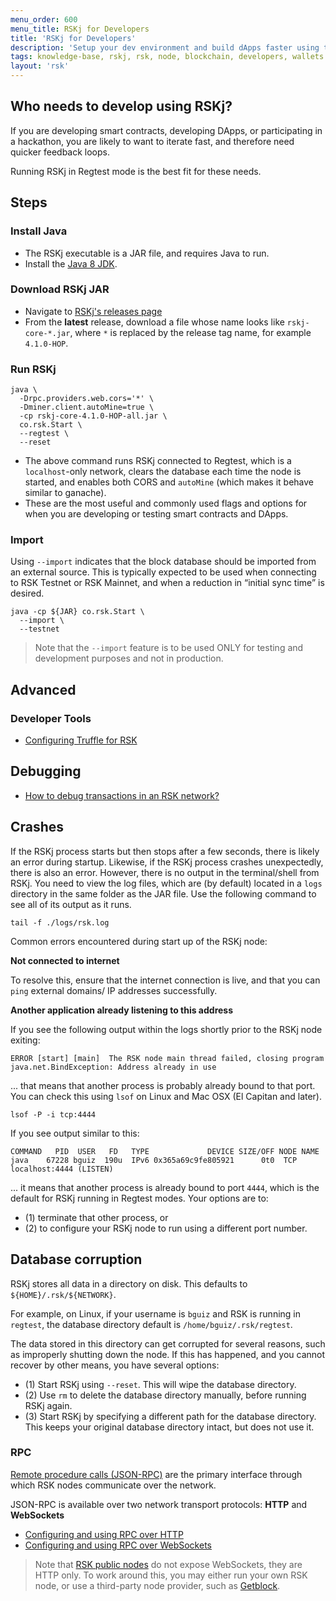 ```yaml
---
menu_order: 600
menu_title: RSKj for Developers
title: 'RSKj for Developers'
description: 'Setup your dev environment and build dApps faster using this quick start guide'
tags: knowledge-base, rskj, rsk, node, blockchain, developers, wallets
layout: 'rsk'
---
```


## Who needs to develop using RSKj?

If you are developing smart contracts, developing DApps, or participating in a hackathon, you are likely to want to iterate fast, and therefore need quicker feedback loops.

Running RSKj in Regtest mode is the best fit for these needs.

## Steps

### Install Java

- The RSKj executable is a JAR file, and requires Java to run.
- Install the [Java 8 JDK](https://www.java.com/download/).
  
### Download RSKj JAR

- Navigate to [RSKj's releases page](https://github.com/rsksmart/rskj/releases)
- From the **latest** release, download a file whose name looks like
  `rskj-core-*.jar`, where `*` is replaced by the release tag name, for example `4.1.0-HOP`.
  
### Run RSKj

```shell
java \
  -Drpc.providers.web.cors='*' \
  -Dminer.client.autoMine=true \
  -cp rskj-core-4.1.0-HOP-all.jar \
  co.rsk.Start \
  --regtest \
  --reset
```

- The above command runs RSKj connected to Regtest, which is a `localhost`-only network, clears the database each time the node is started,
and enables both CORS and `autoMine` (which makes it behave similar to ganache).
- These are the most useful and commonly used flags and options for when you are developing or testing smart contracts and DApps.

### Import

Using `--import` indicates that the block database should be imported from an external source. This is typically expected to be used when connecting to RSK Testnet or RSK Mainnet, and when a reduction in “initial sync time” is desired.

```shell
java -cp ${JAR} co.rsk.Start \
  --import \
  --testnet
```

> Note that the `--import` feature is to be used ONLY for testing and development purposes and not in production.

## Advanced

### Developer Tools

- [Configuring Truffle for RSK](/kb/configure-truffle-to-rsk/)

## Debugging

- [How to debug transactions in an RSK network?](https://stackoverflow.com/q/66144175/194982)

## Crashes

If the RSKj process starts but then stops after a few seconds,
there is likely an error during startup.
Likewise, if the RSKj process crashes unexpectedly,
there is also an error.
However, there is no output in the terminal/shell from RSKj.
You need to view the log files, which are (by default)
located in a `logs` directory in the same folder as the JAR file.
Use the following command to see all of its output as it runs.

```shell
tail -f ./logs/rsk.log
```

Common errors encountered during start up of the RSKj node:

**Not connected to internet**

To resolve this, ensure that the internet connection is live,
and that you can `ping` external domains/ IP addresses successfully.

**Another application already listening to this address**

If you see the following output within the logs shortly prior to
the RSKj node exiting:

```
ERROR [start] [main]  The RSK node main thread failed, closing program
java.net.BindException: Address already in use
```

... that means that another process is probably already bound to that port.
You can check this using `lsof` on Linux and Mac OSX (El Capitan and later).

```
lsof -P -i tcp:4444
```

If you see output similar to this:

```
COMMAND   PID  USER   FD   TYPE             DEVICE SIZE/OFF NODE NAME
java    67228 bguiz  190u  IPv6 0x365a69c9fe805921      0t0  TCP localhost:4444 (LISTEN)
```

... it means that another process is already bound to port `4444`,
which is the default for RSKj running in Regtest modes.
Your options are to:

- (1) terminate that other process, or
- (2) to configure your RSKj node to run using a different port number.

## Database corruption

RSKj stores all data in a directory on disk.
This defaults to `${HOME}/.rsk/${NETWORK}`.

For example, on Linux, if your username is `bguiz` and RSK is running in `regtest`,
the database directory default is `/home/bguiz/.rsk/regtest`.

The data stored in this directory can get corrupted for several reasons,
such as improperly shutting down the node.
If this has happened, and you cannot recover by other means,
you have several options:

- (1) Start RSKj using `--reset`. This will wipe the database directory.
- (2) Use `rm` to delete the database directory manually, before running RSKj again.
- (3) Start RSKj by specifying a different path for the database directory.
  This keeps your original database directory intact, but does not use it.

### RPC

[Remote procedure calls (JSON-RPC)](/rsk/node/architecture/json-rpc/) are the primary interface through which RSK nodes communicate over the network.

JSON-RPC is available over two network transport protocols: **HTTP** and **WebSockets**

- [Configuring and using RPC over HTTP](/rsk/node/architecture/json-rpc/)
- [Configuring and using RPC over WebSockets](/rsk/node/architecture/json-rpc/)

> Note that [RSK public nodes](/rsk/node/architecture/json-rpc/)
> do not expose WebSockets, they are HTTP only.
> To work around this, you may either run your own RSK node,
> or use a third-party node provider, such as [Getblock](/solutions/getblock/).
